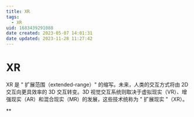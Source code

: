 ```yaml
---
title: XR
tags: 
  - XR
uid: 1683439291088
date created: 2023-05-07 14:01:31
date updated: 2023-11-28 11:27:42
---
```


# XR

XR 是 " 扩展范围（extended-range）" 的缩写。未来，人类的交互方式将由 2D 交互向更具效率的 3D 交互转变。3D 视觉交互系统则取决于虚拟现实（VR）、增强现实（AR）和混合现实（MR）的发展，这些技术统称为 " 扩展现实 "（XR）。

**
